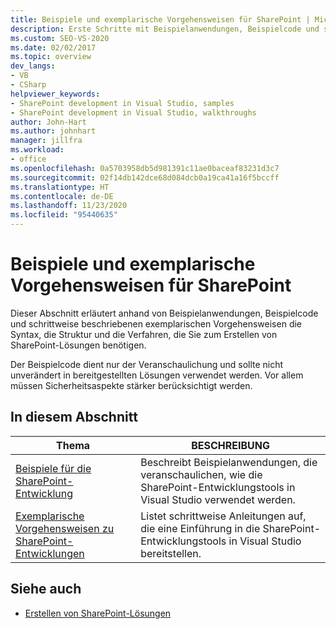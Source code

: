 ```yaml
---
title: Beispiele und exemplarische Vorgehensweisen für SharePoint | Microsoft-Dokumentation
description: Erste Schritte mit Beispielanwendungen, Beispielcode und schrittweisen exemplarischen Vorgehensweisen, die die SharePoint-Entwicklung veranschaulichen.
ms.custom: SEO-VS-2020
ms.date: 02/02/2017
ms.topic: overview
dev_langs:
- VB
- CSharp
helpviewer_keywords:
- SharePoint development in Visual Studio, samples
- SharePoint development in Visual Studio, walkthroughs
author: John-Hart
ms.author: johnhart
manager: jillfra
ms.workload:
- office
ms.openlocfilehash: 0a5703958db5d981391c11ae0baceaf83231d3c7
ms.sourcegitcommit: 02f14db142dce68d084dcb0a19ca41a16f5bccff
ms.translationtype: HT
ms.contentlocale: de-DE
ms.lasthandoff: 11/23/2020
ms.locfileid: "95440635"
---
```

# <a name="sharepoint-development-samples-and-walkthroughs"></a>Beispiele und exemplarische Vorgehensweisen für SharePoint
  Dieser Abschnitt erläutert anhand von Beispielanwendungen, Beispielcode und schrittweise beschriebenen exemplarischen Vorgehensweisen die Syntax, die Struktur und die Verfahren, die Sie zum Erstellen von SharePoint-Lösungen benötigen.

 Der Beispielcode dient nur der Veranschaulichung und sollte nicht unverändert in bereitgestellten Lösungen verwendet werden. Vor allem müssen Sicherheitsaspekte stärker berücksichtigt werden.

## <a name="in-this-section"></a>In diesem Abschnitt

|Thema|BESCHREIBUNG|
|-----------|-----------------|
|[Beispiele für die SharePoint-Entwicklung](../sharepoint/sharepoint-development-samples.md)|Beschreibt Beispielanwendungen, die veranschaulichen, wie die SharePoint-Entwicklungstools in Visual Studio verwendet werden.|
|[Exemplarische Vorgehensweisen zu SharePoint-Entwicklungen](../sharepoint/sharepoint-development-walkthroughs.md)|Listet schrittweise Anleitungen auf, die eine Einführung in die SharePoint-Entwicklungstools in Visual Studio bereitstellen.|

## <a name="see-also"></a>Siehe auch
- [Erstellen von SharePoint-Lösungen](../sharepoint/create-sharepoint-solutions.md)
